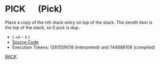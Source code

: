 # PICK &emsp; (Pick)
Place a copy of the nth stack entry on top of the stack. The zeroth item is the top of the stack, so 0 pick is dup.
* ( +n - x )
* [Source Code](../words/core_ext/Pick.cs)
* Execution Tokens: 1281559018 (interpreted) and 744688106 (compiled)


[BACK](builtins.md#Pick)
